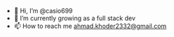 - 👋 Hi, I’m @casio699
- 🌱 I’m currently growing as a full stack dev
- 📫 How to reach me ahmad.khoder2332@gmail.com

<!---
casio699/casio699 is a ✨ special ✨ repository because its `README.md` (this file) appears on your GitHub profile.
You can click the Preview link to take a look at your changes.
--->
